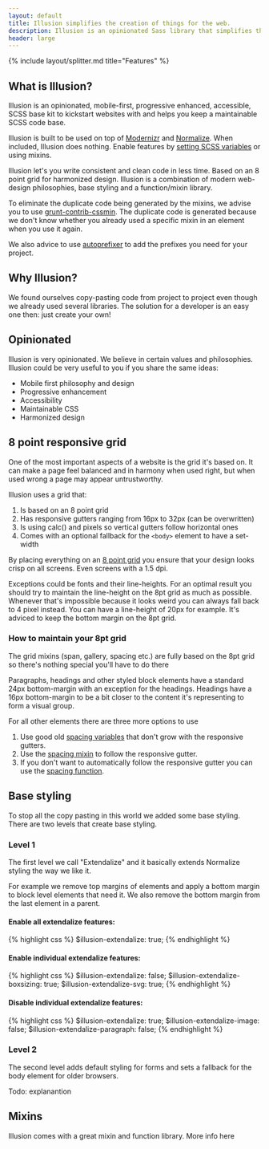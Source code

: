 ```yaml
---
layout: default
title: Illusion simplifies the creation of things for the web.
description: Illusion is an opinionated Sass library that simplifies the creation of things for the web.
header: large
---
```


{% include layout/splitter.md title="Features" %}

## What is Illusion?

Illusion is an opinionated, mobile-first, progressive enhanced, accessible, SCSS base kit to kickstart websites with and helps you keep a maintainable SCSS code base.

Illusion is built to be used on top of [Modernizr](https://modernizr.com/) and [Normalize](https://necolas.github.io/normalize.css/). When included, Illusion does nothing. Enable features by <a href="#">setting SCSS variables</a> or using mixins.

Illusion let's you write consistent and clean code in less time. Based on an 8 point grid for harmonized design. Illusion is a combination of modern web-design philosophies, base styling and a function/mixin library.

To eliminate the duplicate code being generated by the mixins, we advise you to use [grunt-contrib-cssmin](https://github.com/gruntjs/grunt-contrib-cssmin). The duplicate code is generated because we don't know whether you already used a specific mixin in an element when you use it again.

We also advice to use [autoprefixer](https://github.com/nDmitry/grunt-autoprefixer) to add the prefixes you need for your project.

## Why Illusion?

We found ourselves copy-pasting code from project to project even though we already used several libraries. The solution for a developer is an easy one then: just create your own!

## Opinionated

Illusion is very opinionated. We believe in certain values and philosophies. Illusion could be very useful to you if you share the same ideas:

- Mobile first philosophy and design
- Progressive enhancement
- Accessibility
- Maintainable CSS
- Harmonized design

## 8 point responsive grid

One of the most important aspects of a website is the grid it's based on. It can make a page feel balanced and in harmony when used right, but when used wrong a page may appear untrustworthy.

Illusion uses a grid that:
1. Is based on an 8 point grid
1. Has responsive gutters ranging from 16px to 32px (can be overwritten)
1. Is using calc() and pixels so vertical gutters follow horizontal ones
1. Comes with an optional fallback for the `<body>` element to have a set-width

By placing everything on an [8 point grid](https://builttoadapt.io/intro-to-the-8-point-grid-system-d2573cde8632) you ensure that your design looks crisp on all screens. Even screens with a 1.5 dpi.

Exceptions could be fonts and their line-heights. For an optimal result you should try to maintain the line-height on the 8pt grid as much as possible. Whenever that's impossible because it looks weird you can always fall back to 4 pixel instead. You can have a line-height of 20px for example. It's adviced to keep the bottom margin on the 8pt grid.

### How to maintain your 8pt grid

The grid mixins (span, gallery, spacing etc.) are fully based on the 8pt grid so there's nothing special you'll have to do there

Paragraphs, headings and other styled block elements have a standard 24px bottom-margin with an exception for the headings. Headings have a 16px bottom-margin to be a bit closer to the content it's representing to form a visual group.

For all other elements there are three more options to use
1. Use good old [spacing variables](#) that don't grow with the responsive gutters.
1. Use the [spacing mixin](#) to follow the responsive gutter.
1. If you don't want to automatically follow the responsive gutter you can use the [spacing function](#).

## Base styling

To stop all the copy pasting in this world we added some base styling. There are two levels that create base styling.

### Level 1

The first level we call "Extendalize" and it basically extends Normalize styling the way we like it.

For example we remove top margins of elements and apply a bottom margin to block level elements that need it. We also remove the bottom margin from the last element in a parent.

#### Enable all extendalize features:

{% highlight css %}
$illusion-extendalize: true;
{% endhighlight %}

#### Enable individual extendalize features:

{% highlight css %}
$illusion-extendalize: false;
$illusion-extendalize-boxsizing: true;
$illusion-extendalize-svg: true;
{% endhighlight %}

#### Disable individual extendalize features:

{% highlight css %}
$illusion-extendalize: true;
$illusion-extendalize-image: false;
$illusion-extendalize-paragraph: false;
{% endhighlight %}

### Level 2

The second level adds default styling for forms and sets a fallback for the body element for older browsers.

Todo: explanantion

## Mixins

Illusion comes with a great mixin and function library. More info here
